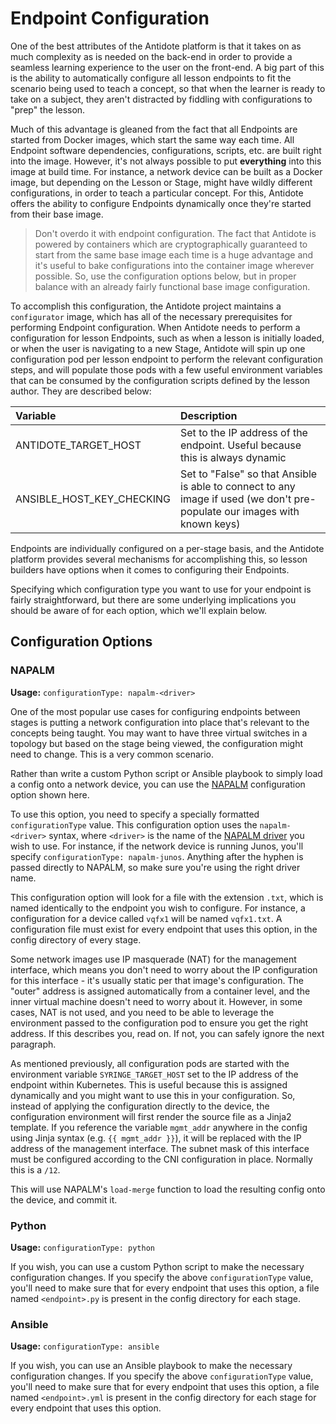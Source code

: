 # Endpoint Configuration

One of the best attributes of the Antidote platform is that it takes on as much complexity as is needed on the back-end in order to provide a seamless learning experience to the user on the front-end. A big part of this is the ability to automatically configure all lesson endpoints to fit the scenario being used to teach a concept, so that when the learner is ready to take on a subject, they aren't distracted by fiddling with configurations to "prep" the lesson.

Much of this advantage is gleaned from the fact that all Endpoints are started from Docker images, which start the same way each time. All Endpoint software dependencies, configurations, scripts, etc. are built right into the image. However, it's not always possible to put **everything** into this image at build time. For instance, a network device can be built as a Docker image, but depending on the Lesson or Stage, might have wildly different configurations, in order to teach a particular concept. For this, Antidote offers the ability to configure Endpoints dynamically once they're started from their base image.

> Don't overdo it with endpoint configuration. The fact that Antidote is powered by containers which are cryptographically guaranteed to start from the same base image each time is a huge advantage and it's useful to bake configurations into the container image wherever possible. So, use the configuration options below, but in proper balance with an already fairly functional base image configuration.

To accomplish this configuration, the Antidote project maintains a `configurator` image, which has all of the necessary prerequisites for performing Endpoint configuration. When Antidote needs to perform a configuration for lesson Endpoints, such as when a lesson is initially loaded, or when the user is navigating to a new Stage, Antidote will spin up one configuration pod per lesson endpoint to perform the relevant configuration steps, and will populate those pods with a few useful environment variables that can be consumed by the configuration scripts defined by the lesson author. They are described below:

| Variable | Description |
| :--- | :--- |
| ANTIDOTE\_TARGET\_HOST | Set to the IP address of the endpoint. Useful because this is always dynamic |
| ANSIBLE\_HOST\_KEY\_CHECKING | Set to "False" so that Ansible is able to connect to any image if used \(we don't pre-populate our images with known keys\) |

Endpoints are individually configured on a per-stage basis, and the Antidote platform provides several mechanisms for accomplishing this, so lesson builders have options when it comes to configuring their Endpoints.

Specifying which configuration type you want to use for your endpoint is fairly straightforward, but there are some underlying implications you should be aware of for each option, which we'll explain below.

## Configuration Options

### NAPALM 

**Usage:** `configurationType: napalm-<driver>`

One of the most popular use cases for configuring endpoints between stages is putting a network configuration into place that's relevant to the concepts being taught. You may want to have three virtual switches in a topology but based on the stage being viewed, the configuration might need to change. This is a very common scenario.

Rather than write a custom Python script or Ansible playbook to simply load a config onto a network device, you can use the [NAPALM](https://github.com/napalm-automation/napalm) configuration option shown here.

To use this option, you need to specify a specially formatted `configurationType` value. This configuration option uses the `napalm-<driver>` syntax, where `<driver>` is the name of the [NAPALM driver](https://napalm.readthedocs.io/en/latest/support/#general-support-matrix) you wish to use. For instance, if the network device is running Junos, you'll specify `configurationType: napalm-junos`. Anything after the hyphen is passed directly to NAPALM, so make sure you're using the right driver name.

This configuration option will look for a file with the extension `.txt`, which is named identically to the endpoint you wish to configure. For instance, a configuration for a device called `vqfx1` will be named `vqfx1.txt`. A configuration file must exist for every endpoint that uses this option, in the config directory of every stage.

Some network images use IP masquerade \(NAT\) for the management interface, which means you don't need to worry about the IP configuration for this interface - it's usually static per that image's configuration. The "outer" address is assigned automatically from a container level, and the inner virtual machine doesn't need to worry about it. However, in some cases, NAT is not used, and you need to be able to leverage the environment passed to the configuration pod to ensure you get the right address. If this describes you, read on. If not, you can safely ignore the next paragraph.

As mentioned previously, all configuration pods are started with the environment variable `SYRINGE_TARGET_HOST` set to the IP address of the endpoint within Kubernetes. This is useful because this is assigned dynamically and you might want to use this in your configuration. So, instead of applying the configuration directly to the device, the configuration environment will first render the source file as a Jinja2 template. If you reference the variable `mgmt_addr` anywhere in the config using Jinja syntax \(e.g. `{{ mgmt_addr }}`\), it will be replaced with the IP address of the management interface. The subnet mask of this interface must be configured according to the CNI configuration in place. Normally this is a `/12`.

This will use NAPALM's `load-merge` function to load the resulting config onto the device, and commit it.

### Python 

**Usage:** `configurationType: python`

If you wish, you can use a custom Python script to make the necessary configuration changes. If you specify the above `configurationType` value, you'll need to make sure that for every endpoint that uses this option, a file named `<endpoint>.py` is present in the config directory for each stage.

### Ansible 

**Usage:** `configurationType: ansible`

If you wish, you can use an Ansible playbook to make the necessary configuration changes. If you specify the above `configurationType` value, you'll need to make sure that for every endpoint that uses this option, a file named `<endpoint>.yml` is present in the config directory for each stage for every endpoint that uses this option.

